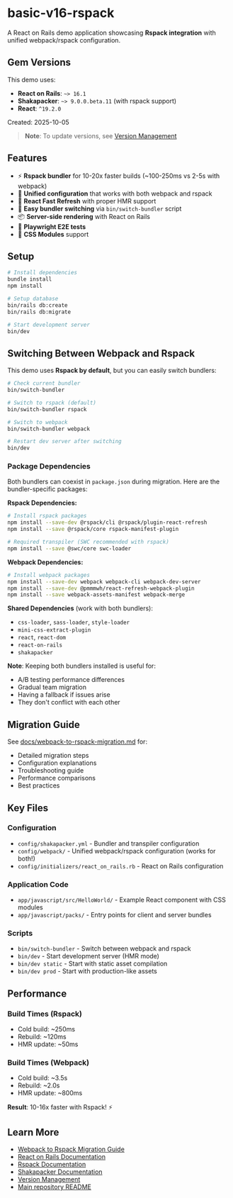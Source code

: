 # basic-v16-rspack

A React on Rails demo application showcasing **Rspack integration** with unified webpack/rspack configuration.

## Gem Versions

This demo uses:
- **React on Rails**: `~> 16.1`
- **Shakapacker**: `~> 9.0.0.beta.11` (with rspack support)
- **React**: `^19.2.0`

Created: 2025-10-05

> **Note**: To update versions, see [Version Management](../../docs/VERSION_MANAGEMENT.md)

## Features

- ⚡ **Rspack bundler** for 10-20x faster builds (~100-250ms vs 2-5s with webpack)
- 🔄 **Unified configuration** that works with both webpack and rspack
- 🎨 **React Fast Refresh** with proper HMR support
- 🔀 **Easy bundler switching** via `bin/switch-bundler` script
- 📦 **Server-side rendering** with React on Rails
- 🧪 **Playwright E2E tests**
- 🎯 **CSS Modules** support

## Setup

```bash
# Install dependencies
bundle install
npm install

# Setup database
bin/rails db:create
bin/rails db:migrate

# Start development server
bin/dev
```

## Switching Between Webpack and Rspack

This demo uses **Rspack by default**, but you can easily switch bundlers:

```bash
# Check current bundler
bin/switch-bundler

# Switch to rspack (default)
bin/switch-bundler rspack

# Switch to webpack
bin/switch-bundler webpack

# Restart dev server after switching
bin/dev
```

### Package Dependencies

Both bundlers can coexist in `package.json` during migration. Here are the bundler-specific packages:

**Rspack Dependencies:**
```bash
# Install rspack packages
npm install --save-dev @rspack/cli @rspack/plugin-react-refresh
npm install --save @rspack/core rspack-manifest-plugin

# Required transpiler (SWC recommended with rspack)
npm install --save @swc/core swc-loader
```

**Webpack Dependencies:**
```bash
# Install webpack packages
npm install --save-dev webpack webpack-cli webpack-dev-server
npm install --save-dev @pmmmwh/react-refresh-webpack-plugin
npm install --save webpack-assets-manifest webpack-merge
```

**Shared Dependencies** (work with both bundlers):
- `css-loader`, `sass-loader`, `style-loader`
- `mini-css-extract-plugin`
- `react`, `react-dom`
- `react-on-rails`
- `shakapacker`

**Note**: Keeping both bundlers installed is useful for:
- A/B testing performance differences
- Gradual team migration
- Having a fallback if issues arise
- They don't conflict with each other

## Migration Guide

See [docs/webpack-to-rspack-migration.md](docs/webpack-to-rspack-migration.md) for:
- Detailed migration steps
- Configuration explanations
- Troubleshooting guide
- Performance comparisons
- Best practices

## Key Files

### Configuration
- `config/shakapacker.yml` - Bundler and transpiler configuration
- `config/webpack/` - Unified webpack/rspack configuration (works for both!)
- `config/initializers/react_on_rails.rb` - React on Rails configuration

### Application Code
- `app/javascript/src/HelloWorld/` - Example React component with CSS modules
- `app/javascript/packs/` - Entry points for client and server bundles

### Scripts
- `bin/switch-bundler` - Switch between webpack and rspack
- `bin/dev` - Start development server (HMR mode)
- `bin/dev static` - Start with static asset compilation
- `bin/dev prod` - Start with production-like assets

## Performance

### Build Times (Rspack)
- Cold build: ~250ms
- Rebuild: ~120ms
- HMR update: ~50ms

### Build Times (Webpack)
- Cold build: ~3.5s
- Rebuild: ~2.0s
- HMR update: ~800ms

**Result**: 10-16x faster with Rspack! ⚡

## Learn More

- [Webpack to Rspack Migration Guide](docs/webpack-to-rspack-migration.md)
- [React on Rails Documentation](https://www.shakacode.com/react-on-rails/docs/)
- [Rspack Documentation](https://rspack.rs/)
- [Shakapacker Documentation](https://github.com/shakacode/shakapacker)
- [Version Management](../../docs/VERSION_MANAGEMENT.md)
- [Main repository README](../../README.md)
